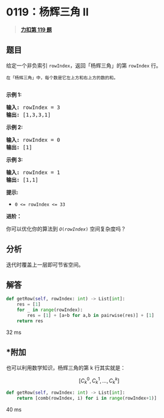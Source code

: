 # 0119：杨辉三角 II


> <u>**[力扣第 119 题](https://leetcode.cn/problems/pascals-triangle-ii/)**</u>

## 题目

<p>给定一个非负索引 <code>rowIndex</code>，返回「杨辉三角」的第 <code>rowIndex</code><em> </em>行。</p>

<p><small>在「杨辉三角」中，每个数是它左上方和右上方的数的和。</small></p>

<p><img alt="" src="https://pic.leetcode-cn.com/1626927345-DZmfxB-PascalTriangleAnimated2.gif" /></p>



<p><strong>示例 1:</strong></p>

<pre>
<strong>输入:</strong> rowIndex = 3
<strong>输出:</strong> [1,3,3,1]
</pre>

<p><strong>示例 2:</strong></p>

<pre>
<strong>输入:</strong> rowIndex = 0
<strong>输出:</strong> [1]
</pre>

<p><strong>示例 3:</strong></p>

<pre>
<strong>输入:</strong> rowIndex = 1
<strong>输出:</strong> [1,1]
</pre>



<p><strong>提示:</strong></p>

<ul>
<li><code>0 <= rowIndex <= 33</code></li>
</ul>



<p><strong>进阶：</strong></p>

<p>你可以优化你的算法到 <code><em>O</em>(<i>rowIndex</i>)</code> 空间复杂度吗？</p>


## 分析

迭代时覆盖上一层即可节省空间。

## 解答

```python
def getRow(self, rowIndex: int) -> List[int]:
    res = [1]
    for _ in range(rowIndex):
        res = [1] + [a+b for a,b in pairwise(res)] + [1]
    return res
```
32 ms

## *附加

也可以利用数学知识，杨辉三角的第 k 行其实就是：

$$[ C_k^0, C_k^1, ..., C_k^k ]$$

```python
def getRow(self, rowIndex: int) -> List[int]:
	return [comb(rowIndex, i) for i in range(rowIndex+1)]
```
40 ms

